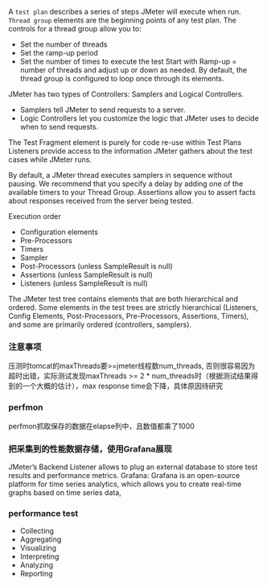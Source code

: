 A `test plan` describes a series of steps JMeter will execute when run.
`Thread group` elements are the beginning points of any test plan.
The controls for a thread group allow you to:
- Set the number of threads
- Set the ramp-up period
- Set the number of times to execute the test
Start with Ramp-up = number of threads and adjust up or down as needed.
By default, the thread group is configured to loop once through its elements.

JMeter has two types of Controllers: Samplers and Logical Controllers.
- Samplers tell JMeter to send requests to a server.
- Logic Controllers let you customize the logic that JMeter uses to decide when to send requests.

The Test Fragment element is purely for code re-use within Test Plans
Listeners provide access to the information JMeter gathers about the test cases while JMeter runs.

By default, a JMeter thread executes samplers in sequence without pausing. We recommend that you specify a delay by adding one of the available timers to your Thread Group.
Assertions allow you to assert facts about responses received from the server being tested.

Execution order
- Configuration elements
- Pre-Processors
- Timers
- Sampler
- Post-Processors (unless SampleResult is null)
- Assertions (unless SampleResult is null)
- Listeners (unless SampleResult is null)

The JMeter test tree contains elements that are both hierarchical and ordered. Some elements in the test trees are strictly hierarchical (Listeners, Config Elements, Post-Processors, Pre-Processors, Assertions, Timers), and some are primarily ordered (controllers, samplers).

### 注意事项
压测时tomcat的maxThreads要>=jmeter线程数num_threads, 否则很容易因为超时出错，实际测试发现maxThreads >= 2 * num_threads时（根据测试结果得到的一个大概的估计），max response time会下降，具体原因待研究

### perfmon
perfmon抓取保存的数据在elapse列中，且数值都乘了1000

### 把采集到的性能数据存储，使用Grafana展现
JMeter’s Backend Listener allows to plug an external database to store test results and performance metrics.
Grafana: Grafana is an open-source platform for time series analytics, which allows you to create real-time graphs based on time series data,

### performance test
- Collecting
- Aggregating
- Visualizing
- Interpreting
- Analyzing
- Reporting


